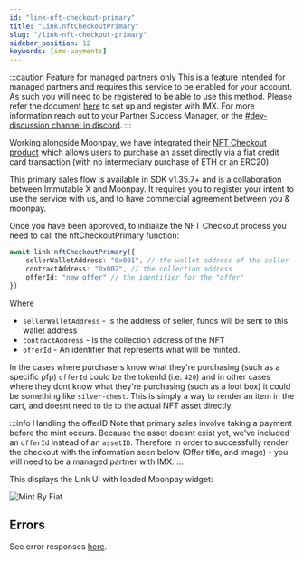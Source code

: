 ```yaml
---
id: "link-nft-checkout-primary"
title: "Link.nftCheckoutPrimary"
slug: "/link-nft-checkout-primary"
sidebar_position: 12
keywords: [imx-payments]
---
```


:::caution Feature for managed partners only
This is a feature intended for managed partners and requires this service to be enabled for your account. As such you will need to be registered to be able to use this method.
Please refer the document [here](../advanced-guides/primary-sale-checkout-endpoints.md) to set up and register with IMX.
For more information reach out to your Partner Success Manager, or the [#dev-discussion channel in discord](https://discord.gg/7URHuYFCN4).
:::

Working alongside Moonpay, we have integrated their [NFT Checkout product](https://www.moonpay.com/business/nfts) which allows users to purchase an asset directly via a fiat credit card transaction (with no intermediary purchase of ETH or an ERC20)

This primary sales flow is available in SDK v1.35.7+ and is a collaboration between Immutable X and Moonpay. It requires you to register your intent to use the service with us, and to have commercial agreement between you & moonpay.

Once you have been approved, to initialize the NFT Checkout process you need to call the nftCheckoutPrimary function:

```typescript
await link.nftCheckoutPrimary({
    sellerWalletAddress: "0x001", // the wallet address of the seller 
    contractAddress: "0x002", // the collection address
    offerId: "new_offer" // the identifier for the "offer"
})
```

Where
- `sellerWalletAddress` - Is the address of seller, funds will be sent to this wallet address
- `contractAddress` - Is the collection address of the NFT
- `offerId` - An identifier that represents what will be minted. 
  
In the cases where purchasers know what they're purchasing (such as a specific pfp) `offerId` could be the tokenId (i.e. `420`) and in other cases where they dont know what they're purchasing (such as a loot box) it could be something like `silver-chest`. This is simply a way to render an item in the cart, and doesnt need to tie to the actual NFT asset directly.

:::info Handling the offerID
Note that primary sales involve taking a payment before the mint occurs. Because the asset doesnt exist yet, we've included an `offerId` instead of an `assetID`. Therefore in order to successfully render the checkout with the information seen below (Offer title, and image) - you will need to be a managed partner with IMX.
:::

This displays the Link UI with loaded Moonpay widget:

![Mint By Fiat](/img/link-sdk-nft-checkout-primary/nft-checkout-primary.png 'NFT Checkout primary')

## Errors

See error responses [here](./link-errors.md#nft-checkout-primary).
